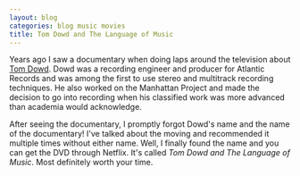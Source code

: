 ```yaml
---
layout: blog
categories: blog music movies
title: Tom Dowd and The Language of Music
---
```


Years ago I saw a documentary when doing laps around the television
about [Tom Dowd](http://en.wikipedia.org/wiki/Tom_Dowd).  Dowd was a
recording engineer and producer for 
Atlantic Records and was among the first to use stereo and multitrack
recording techniques.  He also worked on the Manhattan Project and
made the decision to go into recording when his classified work was
more advanced than academia would acknowledge. 

After seeing the documentary, I promptly forgot Dowd's name and the
name of the documentary!  I've talked about the moving and recommended
it multiple times without either name.  Well, I finally found the name
and you can get the DVD through Netflix.  It's called *Tom Dowd and The
Language of Music*.  Most definitely worth your time.
